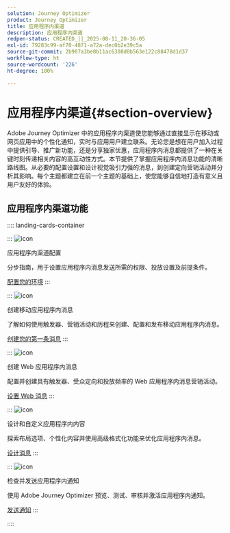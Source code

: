 ```yaml
---
solution: Journey Optimizer
product: Journey Optimizer
title: 应用程序内渠道
description: 应用程序内渠道
redpen-status: CREATED_||_2025-08-11_20-36-05
exl-id: 79283c99-af70-4871-a72a-dec0b2e39c5a
source-git-commit: 2b907a3be8b11ac6308d0b563e122c88478d1d37
workflow-type: ht
source-wordcount: '226'
ht-degree: 100%

---
```


# 应用程序内渠道{#section-overview}

Adobe Journey Optimizer 中的应用程序内渠道使您能够通过直接显示在移动或网页应用中的个性化通知，实时与应用用户建立联系。无论您是想在用户加入过程中提供引导、推广新功能，还是分享独家优惠，应用程序内消息都提供了一种在关键时刻传递相关内容的高互动性方式。本节提供了掌握应用程序内消息功能的清晰路线图。从必要的配置设置和设计视觉吸引力强的消息，到创建定向营销活动并分析其影响。每个主题都建立在前一个主题的基础上，使您能够自信地打造有意义且用户友好的体验。

## 应用程序内渠道功能

:::: landing-cards-container

:::
![icon](https://cdn.experienceleague.adobe.com/icons/gear.svg)

应用程序内渠道配置

分步指南，用于设置应用程序内消息发送所需的权限、投放设置及前提条件。

[配置您的环境](../using/in-app/inapp-configuration.md)
:::

:::
![icon](https://cdn.experienceleague.adobe.com/icons/list-check.svg?lang=zh-Hans)

创建移动应用程序内消息

了解如何使用触发器、营销活动和历程来创建、配置和发布移动应用程序内消息。

[创建您的第一条消息](../using/in-app/create-in-app.md)
:::

:::
![icon](https://cdn.experienceleague.adobe.com/icons/puzzle-piece.svg)

创建 Web 应用程序内消息

配置并创建具有触发器、受众定向和投放频率的 Web 应用程序内消息营销活动。

[设置 Web 消息](../using/in-app/create-in-app-web.md)
:::

:::
![icon](https://cdn.experienceleague.adobe.com/icons/paint-brush.svg?lang=zh-Hans)

设计和自定义应用程序内内容

探索布局选项、个性化内容并使用高级格式化功能来优化应用程序内消息。

[设计消息](../using/in-app/design-in-app.md)
:::

:::
![icon](https://cdn.experienceleague.adobe.com/icons/paper-plane.svg?lang=zh-Hans)

检查并发送应用程序内通知

使用 Adobe Journey Optimizer 预览、测试、审核并激活应用程序内通知。

[发送通知](../using/in-app/send-in-app.md)
:::

::::
